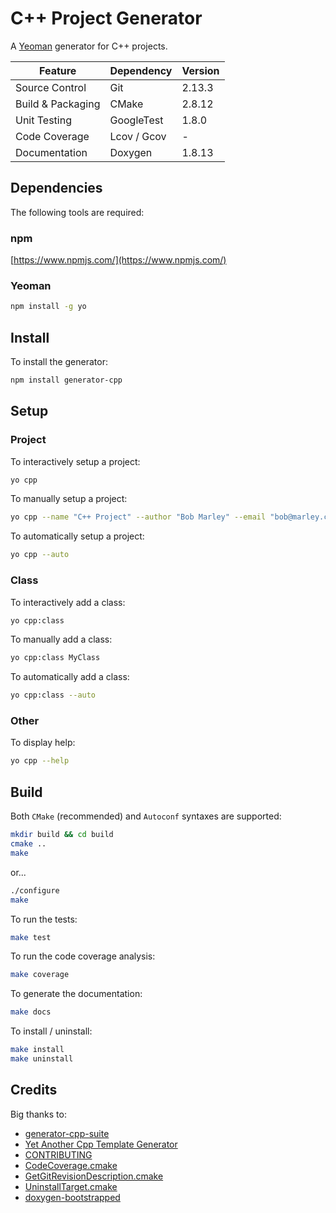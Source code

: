 # C++ Project Generator

A [Yeoman](http://yeoman.io/) generator for C++ projects.

| Feature           | Dependency  | Version |
|-------------------|-------------|---------|
| Source Control    | Git         | 2.13.3  |
| Build & Packaging | CMake       | 2.8.12  |
| Unit Testing      | GoogleTest  | 1.8.0   |
| Code Coverage     | Lcov / Gcov | -       |
| Documentation     | Doxygen     | 1.8.13  |

## Dependencies

The following tools are required:

### npm

[https://www.npmjs.com/](https://www.npmjs.com/)

### Yeoman

```bash
npm install -g yo
```

## Install

To install the generator:

```bash
npm install generator-cpp
```

## Setup

### Project

To interactively setup a project:

```bash
yo cpp
```

To manually setup a project:

```bash
yo cpp --name "C++ Project" --author "Bob Marley" --email "bob@marley.com"
```

To automatically setup a project:

```bash
yo cpp --auto
```

### Class

To interactively add a class:

```bash
yo cpp:class
```

To manually add a class:

```bash
yo cpp:class MyClass
```

To automatically add a class:

```bash
yo cpp:class --auto
```

### Other

To display help:

```bash
yo cpp --help
```

## Build

Both `CMake` (recommended) and `Autoconf` syntaxes are supported:

```bash
mkdir build && cd build
cmake ..
make
```

or...

```bash
./configure
make
```

To run the tests:

```bash
make test
```

To run the code coverage analysis:

```bash
make coverage
```

To generate the documentation:

```bash
make docs
```

To install / uninstall:

```bash
make install
make uninstall
```

## Credits

Big thanks to:

- [generator-cpp-suite](https://github.com/gpichot/generator-cpp-suite)
- [Yet Another Cpp Template Generator](https://github.com/merlinvn/generator-yact)
- [CONTRIBUTING](https://gist.github.com/PurpleBooth/b24679402957c63ec426)
- [CodeCoverage.cmake](https://github.com/bilke/cmake-modules/blob/master/CodeCoverage.cmake)
- [GetGitRevisionDescription.cmake](https://github.com/rpavlik/cmake-modules/blob/master/GetGitRevisionDescription.cmake)
- [UninstallTarget.cmake](https://github.com/benekastah/cpp-project-template/blob/master/tools/share/cmake/DocumentationTargets.cmake)
- [doxygen-bootstrapped](https://github.com/Velron/doxygen-bootstrapped)